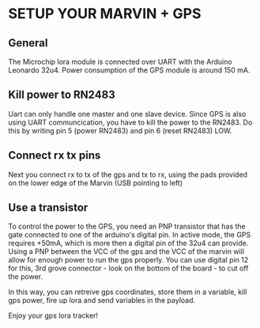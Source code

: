 # SETUP YOUR MARVIN + GPS 

## General
The Microchip lora module is connected over UART with the Arduino Leonardo 32u4. Power consumption of the GPS module is around 150 mA.

## Kill power to RN2483
Uart can only handle one master and one slave device. Since GPS is also using UART communcication, you have to kill the power to the RN2483. Do this by writing pin 5 (power RN2483) and pin 6 (reset RN2483) LOW. 

## Connect rx tx pins
Next you connect rx to tx of the gps and tx to rx, using the pads provided on the lower edge of the Marvin (USB pointing to left)

## Use a transistor
To control the power to the GPS, you need an PNP transistor that has the gate connected to one of the arduino's digital pin. 
In active mode, the GPS requires +50mA, which is more then a digital pin of the 32u4 can provide. 
Using a PNP between the VCC of the gps and the VCC of the marvin will allow for enough power to run the gps properly. 
You can use digital pin 12 for this, 3rd grove connector - look on the bottom of the board - to cut off the power. 

In this way, you can retreive gps coordinates, store them in a variable, kill gps power, fire up lora and send variables in the payload. 

Enjoy your gps lora tracker!
